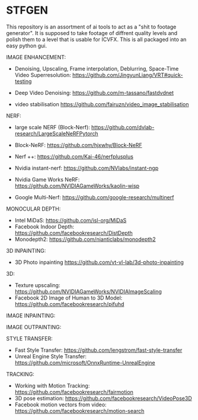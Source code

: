 # STFGEN

This repository is an assortment of ai tools to act as a "shit to footage generator".
It is supposed to take footage of diffrent quality levels and polish them to a level that is usable for ICVFX.
This is all packaged into an easy python gui.

IMAGE ENHANCEMENT:
- Denoising, Upscaling, Frame interpolation, Deblurring, Space-Time Video Superresolution:
  https://github.com/JingyunLiang/VRT#quick-testing
- Deep Video Denoising:
  https://github.com/m-tassano/fastdvdnet

- video stabilisation
  https://github.com/fairuzn/video_image_stabilisation
  
  
  
NERF:
- large scale NERF (Block-Nerf):
  https://github.com/dvlab-research/LargeScaleNeRFPytorch

- Block-NeRF:
  https://github.com/hjxwhy/Block-NeRF
  
- Nerf ++:
  https://github.com/Kai-46/nerfplusplus
  
- Nvidia instant-nerf:
  https://github.com/NVlabs/instant-ngp
  
- Nvidia Game Works NeRF:
  https://github.com/NVIDIAGameWorks/kaolin-wisp
 
- Google Multi-Nerf:
  https://github.com/google-research/multinerf
  
  
  
MONOCULAR DEPTH:
- Intel MiDaS:
  https://github.com/isl-org/MiDaS
- Facebook Indoor Depth:
  https://github.com/facebookresearch/DistDepth
- Monodepth2:
  https://github.com/nianticlabs/monodepth2



3D INPAINTING:
- 3D Photo inpainting
  https://github.com/vt-vl-lab/3d-photo-inpainting



3D:
- Texture upscaling:
  https://github.com/NVIDIAGameWorks/NVIDIAImageScaling
- Facebook 2D Image of Human to 3D Model:
  https://github.com/facebookresearch/pifuhd


IMAGE INPAINTING:

IMAGE OUTPAINTING:



STYLE TRANSFER:
- Fast Style Transfer:
  https://github.com/lengstrom/fast-style-transfer
- Unreal Engine Style Transfer:
  https://github.com/microsoft/OnnxRuntime-UnrealEngine


TRACKING:
- Working with Motion Tracking:
  https://github.com/facebookresearch/fairmotion
- 3D pose estimation:
  https://github.com/facebookresearch/VideoPose3D
- Facebook motion vectors from video:
  https://github.com/facebookresearch/motion-search
  

